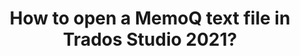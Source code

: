 ---
layout: default
title: How to open a MemoQ text file in Trados Studio 2021?
parent: User guide
nav_order: 1
has_children: true
---